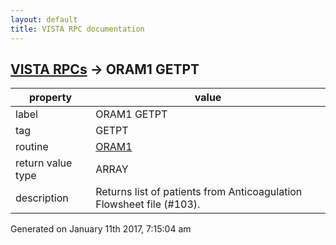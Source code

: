 ```yaml
---
layout: default
title: VISTA RPC documentation
---
```




## [VISTA RPCs](TableOfContent.md) &#8594; ORAM1 GETPT 

 property | value 
--- | --- 
 label | ORAM1 GETPT
 tag | GETPT
 routine | [ORAM1](http://code.osehra.org/dox/Routine_ORAM1_source.html)
 return value type | ARRAY
 description | Returns list of patients from Anticoagulation Flowsheet file (#103).




 Generated on January 11th 2017, 7:15:04 am